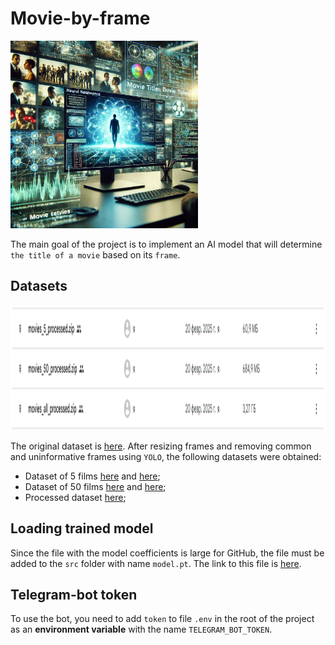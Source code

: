 # Movie-by-frame

<img src="images/preview.png" width="300" height="300" alt="">

The main goal of the project is to implement an AI model that will determine `the title of a movie` based on its `frame`.

## Datasets

<img src="images/dataset_screen.png" width="800" height="200" alt="">

The original dataset is [here](https://drive.google.com/file/d/1F3LXcQa8zeuJ7F963i4xr2FRGyIM70Cd/view?usp=sharing). After resizing frames and removing common and uninformative frames using `YOLO`, the following datasets were obtained:

* Dataset of 5 films [here](https://drive.google.com/file/d/1fVZGS58fs-yL5huS6ndM1XP6cq-PAGd8/view?usp=sharing) and [here](https://drive.google.com/file/d/19Qa3092ABX9rybKuyI8QLnE036DOf_Zo/view?usp=sharing);
* Dataset of 50 films [here](https://drive.google.com/file/d/1--6Q00HBevQp6shgiQMf9bvdIcP5i-e7/view?usp=sharing) and [here](https://drive.google.com/file/d/1-6OdfVbgSnfkzpY7JXLYU2sSOM5LDrjE/view?usp=sharing);
* Processed dataset [here](https://drive.google.com/file/d/1-AfgwyKszlHKuAUeqrApnq5A844IcIuR/view?usp=sharing);

## Loading trained model

Since the file with the model coefficients is large for GitHub, the file must be added to the `src` folder with name `model.pt`. The link to this file is [here](https://drive.google.com/file/d/1xon1q-he61V_CSgB9qXKnwFsLDdtJL3k/view?usp=sharing).

## Telegram-bot token

To use the bot, you need to add `token` to file `.env` in the root of the project as an **environment variable** with the name `TELEGRAM_BOT_TOKEN`.